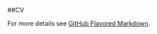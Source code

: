 
##CV



For more details see [GitHub Flavored Markdown](https://guides.github.com/features/mastering-markdown/).
